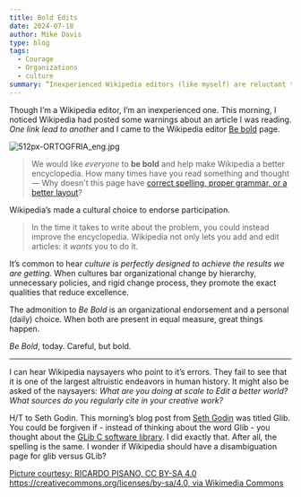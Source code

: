 ```yaml
---
title: Bold Edits
date: 2024-07-18
author: Mike Davis
type: blog
tags:
  - Courage
  - Organizations
  - culture
summary: “Inexperienced Wikipedia editors (like myself) are reluctant to make changes on our own, especially when articles have automated warnings. Thankfully, Wikipedia endorses…”
---
```

Though I’m a Wikipedia editor, I’m an inexperienced one. This morning, I noticed Wikipedia had posted some warnings about an article I was reading. *One link lead to another* and I came to the Wikipedia editor [Be bold](https://en.m.wikipedia.org/w/index.php?title=Wikipedia:Be_bold&diffonly=true) page. 

![512px-ORTOGFRIA_eng.jpg](/images/blog/512px-ORTOGRAFIA_eng.jpg)

> We would like *everyone* to **be bold** and help make Wikipedia a better encyclopedia. How many times have you read something and thought — Why doesn't this page have [correct spelling, proper grammar, or a better layout](https://en.m.wikipedia.org/wiki/Wikipedia:Basic_copyediting "Wikipedia:Basic copyediting")?

Wikipedia’s made a cultural choice to endorse participation. 

> In the time it takes to write about the problem, you could instead improve the encyclopedia. Wikipedia not only lets you add and edit articles: it _wants_ you to do it.

It’s common to hear *culture is perfectly designed to achieve the results we are getting*. When cultures bar organizational change by hierarchy, unnecessary policies, and rigid change process, they promote the exact qualities that reduce excellence. 

The admonition to *Be Bold* is an organizational endorsement and a personal (daily) choice. When both are present in equal measure, great things happen. 

*Be Bold*, today. Careful, but bold. 

___

I can hear Wikipedia naysayers who point to it’s errors. They fail to see that it is one of the largest altruistic endeavors in human history. It might also be asked of the naysayers: *What are you doing at scale to Edit a better world? What sources do you regularly cite in your creative work?*

H/T to Seth Godin. This morning’s blog post from [Seth Godin](https://archive.feedblitz.com/1081591/~16940459/26814445/77fc91936403d6c3377857221893f0e2) was titled Glib. You could be forgiven if - instead of thinking about the word Glib - you thought about the [GLib C software library](https://en.m.wikipedia.org/wiki/GLib). I did exactly that. After all, the spelling is the same. I wonder if Wikipedia should have a disambiguation page for glib versus GLib? 

[Picture courtesy: RICARDO PISANO, CC BY-SA 4.0 https://creativecommons.org/licenses/by-sa/4.0, via Wikimedia Commons](https://commons.wikimedia.org/wiki/File:ORTOGRAFIA_eng.jpg)